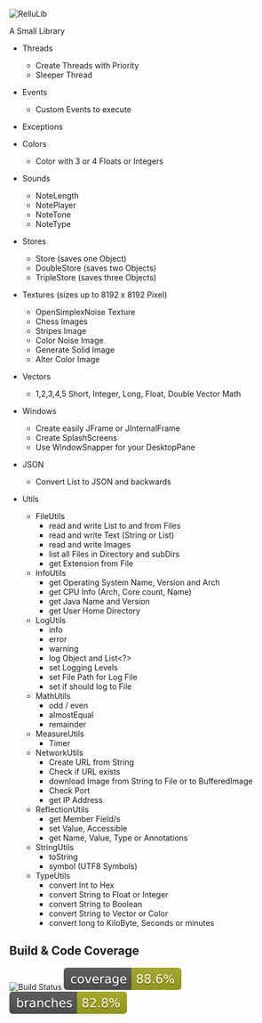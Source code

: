 ![RelluLib](https://static.relluem94.de/logos/app/rellulib.png)

A Small Library 

* Threads 
  * Create Threads with Priority
  * Sleeper Thread

* Events
  * Custom Events to execute

* Exceptions

* Colors
  * Color with 3 or 4 Floats or Integers

* Sounds
  * NoteLength
  * NotePlayer 
  * NoteTone
  * NoteType

* Stores
  * Store (saves one Object)
  * DoubleStore (saves two Objects)
  * TripleStore (saves three Objects)

* Textures (sizes up to 8192 x 8192 Pixel)
  * OpenSimplexNoise Texture
  * Chess Images
  * Stripes Image
  * Color Noise Image
  * Generate Solid Image
  * Alter Color Image

* Vectors
  * 1,2,3,4,5 Short, Integer, Long, Float, Double
   Vector Math

* Windows
  * Create easily JFrame or JInternalFrame
  * Create SplashScreens
  * Use WindowSnapper for your DesktopPane

* JSON
  * Convert List<DoubleStore> to JSON and backwards

* Utils
  * FileUtils
    * read and write List<DoubleStore> to and from Files
    * read and write Text (String or List<String>)
    * read and write Images
    * list all Files in Directory and subDirs
    * get Extension from File
  * InfoUtils
    * get Operating System Name, Version and Arch
    * get CPU Info (Arch, Core count, Name)
    * get Java Name and Version
    * get User Home Directory
  * LogUtils
    * info
    * error
    * warning
    * log Object and List<?>
    * set Logging Levels
    * set File Path for Log File
    * set if should log to File
  * MathUtils
    * odd / even
    * almostEqual
    * remainder
  * MeasureUtils
    * Timer
  * NetworkUtils
    * Create URL from String
    * Check if URL exists
    * download Image from String to File or to BufferedImage
    * Check Port
    * get IP Address
  * ReflectionUtils
    * get Member Field/s
    * set Value, Accessible
    * get Name, Value, Type or Annotations
  * StringUtils
    * toString
    * symbol (UTF8 Symbols)
  * TypeUtils
    * convert Int to Hex
    * convert String to Float or Integer
    * convert String to Boolean
    * convert String to Vector or Color
    * convert long to KiloByte, Seconds or minutes 


## Build & Code Coverage
![Build Status](https://github.com/Relluem94s/RelluLib/actions/workflows/maven.yml/badge.svg)
![Coverage](.github/badges/jacoco.svg)
![Branches](.github/badges/branches.svg)

